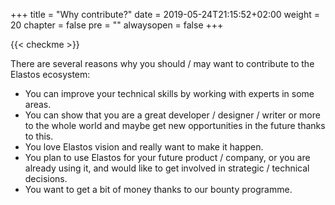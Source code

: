 +++
title = "Why contribute?"
date = 2019-05-24T21:15:52+02:00
weight = 20
chapter = false
pre = ""
alwaysopen = false
+++

{{< checkme >}}

There are several reasons why you should / may want to contribute to the Elastos ecosystem:

* You can improve your technical skills by working with experts in some areas.
* You can show that you are a great developer / designer / writer or more to the whole world and maybe get new opportunities in the future thanks to this.
* You love Elastos vision and really want to make it happen.
* You plan to use Elastos for your future product / company, or you are already using it, and would like to get involved in strategic / technical decisions.
* You want to get a bit of money thanks to our bounty programme.